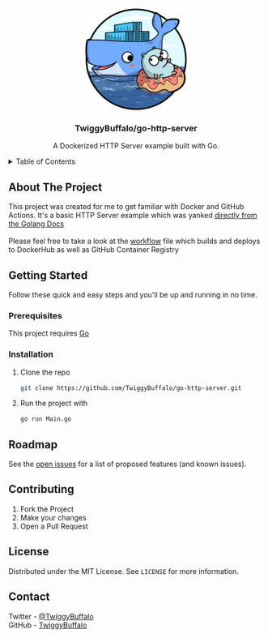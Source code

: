 <br />
<p align="center">
  <a href="https://golang.org/">
    <img src="gopher.png" alt="Logo" width="200" height="200">
  </a>

  <h3 align="center">TwiggyBuffalo/go-http-server</h3>

  <p align="center">
    A Dockerized HTTP Server example built with Go.
  </p>
</p>

<!-- TABLE OF CONTENTS -->
<details closed="closed">
  <summary>Table of Contents</summary>
  <ol>
    <li>
      <a href="#about-the-project">About The Project</a>
    </li>
    <li>
      <a href="#getting-started">Getting Started</a>
      <ul>
        <li><a href="#prerequisites">Prerequisites</a></li>
        <li><a href="#installation">Installation</a></li>
      </ul>
    </li>
    <li><a href="#usage">Usage</a></li>
    <li><a href="#roadmap">Roadmap</a></li>
    <li><a href="#contributing">Contributing</a></li>
    <li><a href="#license">License</a></li>
    <li><a href="#contact">Contact</a></li>
  </ol>
</details>

<!-- ABOUT THE PROJECT -->

## About The Project

This project was created for me to get familiar with Docker and GitHub Actions. It's a basic HTTP Server example which was yanked [directly from the Golang Docs](https://golangr.com/golang-http-server/)
<br/>
<br/>
Please feel free to take a look at the [workflow](https://github.com/TwiggyBuffalo/go-http-server/blob/master/.github/workflows/build-deploy.yml) file which builds and deploys to DockerHub as well as GitHub Container Registry

<!-- GETTING STARTED -->

## Getting Started

Follow these quick and easy steps and you'll be up and running in no time.

### Prerequisites

This project requires [Go](https://golang.org/)

### Installation

1. Clone the repo
    ```sh
    git clone https://github.com/TwiggyBuffalo/go-http-server.git
    ```
2. Run the project with 
    ```sh
    go run Main.go
    ```

<!-- ROADMAP -->

## Roadmap

See the [open issues](https://github.com/twiggybuffalo/go-http-server/issues) for a list of proposed features (and known issues).

<!-- CONTRIBUTING -->

## Contributing

1. Fork the Project
2. Make your changes
3. Open a Pull Request

<!-- LICENSE -->

## License

Distributed under the MIT License. See `LICENSE` for more information.

<!-- CONTACT -->

## Contact

Twitter - [@TwiggyBuffalo](https://twitter.com/twiggybuffalo)
<br/>
GitHub - [TwiggyBuffalo](https://github.com/TwiggyBuffalo)
